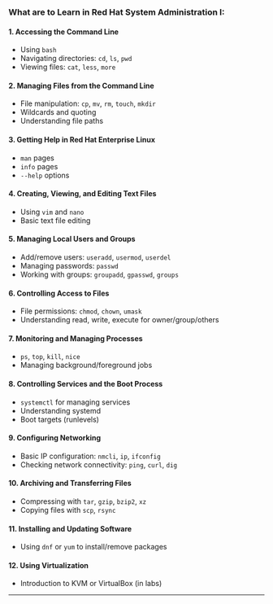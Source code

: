 ### What are to Learn in Red Hat System Administration I:

#### 1. **Accessing the Command Line**
- Using `bash`
- Navigating directories: `cd`, `ls`, `pwd`
- Viewing files: `cat`, `less`, `more`

#### 2. **Managing Files from the Command Line**
- File manipulation: `cp`, `mv`, `rm`, `touch`, `mkdir`
- Wildcards and quoting
- Understanding file paths

#### 3. **Getting Help in Red Hat Enterprise Linux**
- `man` pages
- `info` pages
- `--help` options

#### 4. **Creating, Viewing, and Editing Text Files**
- Using `vim` and `nano`
- Basic text file editing

#### 5. **Managing Local Users and Groups**
- Add/remove users: `useradd`, `usermod`, `userdel`
- Managing passwords: `passwd`
- Working with groups: `groupadd`, `gpasswd`, `groups`

#### 6. **Controlling Access to Files**
- File permissions: `chmod`, `chown`, `umask`
- Understanding read, write, execute for owner/group/others

#### 7. **Monitoring and Managing Processes**
- `ps`, `top`, `kill`, `nice`
- Managing background/foreground jobs

#### 8. **Controlling Services and the Boot Process**
- `systemctl` for managing services
- Understanding systemd
- Boot targets (runlevels)

#### 9. **Configuring Networking**
- Basic IP configuration: `nmcli`, `ip`, `ifconfig`
- Checking network connectivity: `ping`, `curl`, `dig`

#### 10. **Archiving and Transferring Files**
- Compressing with `tar`, `gzip`, `bzip2`, `xz`
- Copying files with `scp`, `rsync`

#### 11. **Installing and Updating Software**
- Using `dnf` or `yum` to install/remove packages

#### 12. **Using Virtualization**
- Introduction to KVM or VirtualBox (in labs)

---
